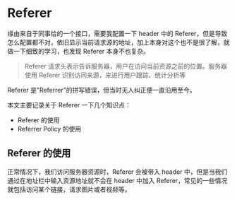 # Referer

缘由来自于同事给的一个接口，需要我配置一下 header 中的 Referer，但是导致怎么配置都不对，依旧显示当前请求源的地址，加上本身对这个也不是很了解，就做一下细致的学习，也发现 Referer 本身不也复杂。

> Referer 请求头表示告诉服务器，用户在访问当前资源之前的位置。服务器使用 Referer 识别访问来源，来进行用户跟踪、统计分析等

Referer 是"Referrer"的拼写错误，但当时无人纠正便一直沿用至今。

本文主要记录关于 Referer 一下几个知识点：

- Referer 的使用
- Referrer Policy 的使用

## Referer 的使用

正常情况下，我们访问服务器资源时，Referer 会被带入 header 中，但是当我们通过在地址栏中输入资源地址就不会在 header 中加入 Referer，常见的一些情况就包括访问某个链接，请求图片或者视频等。
